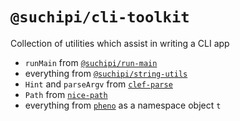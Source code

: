 # `@suchipi/cli-toolkit`

Collection of utilities which assist in writing a CLI app

- `runMain` from [`@suchipi/run-main`](https://npm.im/@suchipi/run-main)
- everything from [`@suchipi/string-utils`](https://npm.im/@suchipi/string-utils)
- `Hint` and `parseArgv` from [`clef-parse`](https://npm.im/clef-parse)
- `Path` from [`nice-path`](https://npm.im/nice-path)
- everything from [`pheno`](https://npm.im/pheno) as a namespace object `t`
